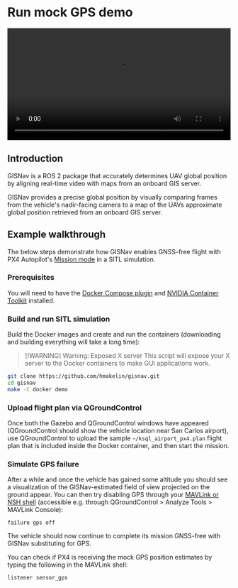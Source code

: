 # Run mock GPS demo

<!--@include: ./shared/warning-simulation-use-only.md-->

<video width="100%" height="auto" controls>
  <source src="https://user-images.githubusercontent.com/22712178/187902004-480397cc-460f-4d57-8ed7-13f4e9bb3757.mp4" type="video/mp4">
  Your browser does not support the video tag.
</video>

## Introduction

GISNav is a ROS 2 package that accurately determines UAV global position by aligning real-time video with maps from an onboard GIS server.

GISNav provides a precise global position by visually comparing frames from the vehicle's nadir-facing camera to a map of the UAVs approximate global position retrieved from an onboard GIS server.

## Example walkthrough

The below steps demonstrate how GISNav enables GNSS-free flight with PX4 Autopilot's [Mission mode][1] in a SITL simulation.

[1]: https://docs.px4.io/main/en/flight_modes/mission.html

### Prerequisites

You will need to have the [Docker Compose plugin][2] and [NVIDIA Container Toolkit][3] installed.

[2]: https://docs.docker.com/compose/install/linux/
[3]: https://docs.nvidia.com/datacenter/cloud-native/container-toolkit/install-guide.html

### Build and run SITL simulation

Build the Docker images and create and run the containers (downloading and building everything will take a long time):

> [!WARNING] Warning: Exposed X server
> This script will expose your X server to the Docker containers to make GUI applications work.

```bash
git clone https://github.com/hmakelin/gisnav.git
cd gisnav
make -C docker demo
```

### Upload flight plan via QGroundControl

Once both the Gazebo and QGroundControl windows have appeared (QGroundControl should show the vehicle location near San Carlos airport), use QGroundControl to upload the sample `~/ksql_airport_px4.plan` flight plan that is included inside the Docker container, and then start the mission.

### Simulate GPS failure

After a while and once the vehicle has gained some altitude you should see a visualization of the GISNav-estimated field of view projected on the ground appear. You can then try disabling GPS through your [MAVLink or NSH shell][4] (accessible e.g. through QGroundControl > Analyze Tools > MAVLink Console):

```nsh
failure gps off
```

The vehicle should now continue to complete its mission GNSS-free with GISNav substituting for GPS.

You can check if PX4 is receiving the mock GPS position estimates by typing the following in the MAVLink shell:

```nsh
listener sensor_gps
```

[4]: https://docs.px4.io/main/en/debug/mavlink_shell.html#qgroundcontrol

